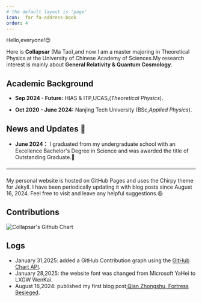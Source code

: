 ```yaml
---
# the default layout is 'page'
icon:  far fa-address-book
order: 4
---
```

Hello,everyone!😊 

Here is **Collapsar** (Ma Tao),and now I am a master majoring in Theoretical Physics at the University of Chinese Academy of Sciences.My research interest is mainly about
**General Relativity & Quantum Cosmology**.

## Academic Background 
- **Sep 2024 - Future:** 
HIAS & ITP,UCAS,(*Theoretical Physics*).

- **Oct 2020 - June 2024:** 
Nanjing Tech University (BSc,*Applied Physics*).

## News and Updates 👣

- **June 2024：** I graduated from my undergraduate school with an Excellence 
Bachelor's Degree in Science and was awarded the title of Outstanding Graduate.🎉

<style>
  hr {
    border: 0;
    height: 5px; /* 细线 */
    background: #ccc; /* 浅灰色 */
    margin: 20px 0;
  }
</style>
<hr>

My personal website is hosted on GitHub Pages and uses the Chirpy theme for Jekyll. I have been periodically updating it with blog posts since August 16, 2024. Feel free to visit and leave any helpful suggestions.😆

## Contributions
<img src="https://ghchart.rshah.org/409ba5/Collapsar0615" alt="Collapsar's Github Chart" />

##  Logs

- January 31,2025: added a GitHub Contribution graph using the [GitHub Chart API](https://github.com/2016rshah/githubchart-api).
- January 28,2025: the website font was changed from Microsoft YaHei to LXGW WenKai.
- August 16,2024: published my first blog post,[Qian Zhongshu, Fortress Besieged](https://collapsar0615.github.io/posts/weicheng/).
